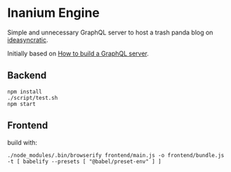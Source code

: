 # Inanium Engine

Simple and unnecessary GraphQL server to host a trash panda blog on [ideasyncratic](http://www.ideasyncratic.net).

Initially based on [How to build a GraphQL server](https://medium.com/apollo-stack/tutorial-building-a-graphql-server-cddaa023c035#.wy5h1htxs).

## Backend

```
npm install
./script/test.sh
npm start
```

## Frontend

build with:

```
./node_modules/.bin/browserify frontend/main.js -o frontend/bundle.js -t [ babelify --presets [ "@babel/preset-env" ] ]
```
